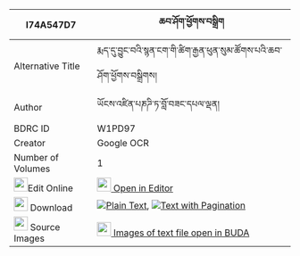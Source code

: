 |I74A547D7|ཆབ་ཤོག་ཕྱོགས་བསྒྲིག 
| --- | --- 
|Alternative Title |རྨད་དུ་བྱུང་བའི་སྙན་ངག་གི་ཚིག་རྒྱན་ཕུན་སུམ་ཚོགས་པའི་ཆབ་ཤོག་ཕྱོགས་བསྒྲིགས།
|Author| ཡོངས་འཛིན་པཎཌི་ཏ་བློ་བཟང་དཔལ་ལྡན།
|BDRC ID | W1PD97
|Creator | Google OCR
|Number of Volumes| 1
|<img width="25" src="https://img.icons8.com/color/25/000000/edit-property.png">Edit Online| [<img width="25" src="https://avatars.githubusercontent.com/u/45091458?s=200&v=4"> Open in Editor](http://editor.openpecha.org/I74A547D7)
|<img width="25" src="https://img.icons8.com/fluent/48/000000/download-2.png"/>  Download | [![](https://img.icons8.com/color/20/000000/txt.png)Plain Text](https://github.com/Openpecha/I74A547D7/releases/download/v1/chabshok_chok_drik_plain_I74A547D7.zip), [![](https://img.icons8.com/color/20/000000/txt.png)Text with Pagination](https://github.com/Openpecha/I74A547D7/releases/download/v1/chabshok_chok_drik_pages_I74A547D7.zip)
|<img width="25" src="https://img.icons8.com/plasticine/100/000000/pictures-folder.png"/>  Source Images | [<img width="25" src="https://library.bdrc.io/icons/BUDA-small.svg"> Images of text file open in BUDA](https://library.bdrc.io/show/bdr:W1PD97)